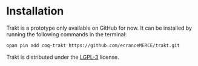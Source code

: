 # Installation

Trakt is a prototype only available on GitHub for now.
It can be installed by running the following commands in the terminal:

```bash
opam pin add coq-trakt https://github.com/ecranceMERCE/trakt.git
```

Trakt is distributed under the [LGPL-3](https://choosealicense.com/licenses/lgpl-3.0/) license.